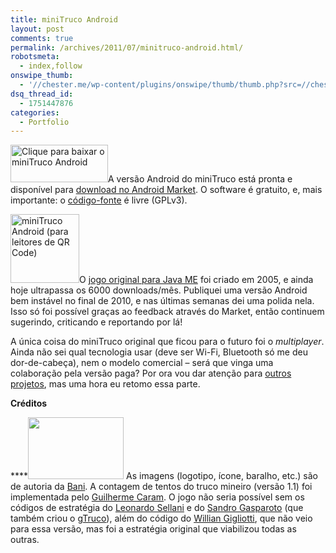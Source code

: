 ```yaml
---
title: miniTruco Android
layout: post
comments: true
permalink: /archives/2011/07/minitruco-android.html/
robotsmeta:
  - index,follow
onswipe_thumb:
  - '//chester.me/wp-content/plugins/onswipe/thumb/thumb.php?src=//chester.me/wp-content/uploads/2011/07/logo1.png&amp;w=600&amp;h=800&amp;zc=1&amp;q=75&amp;f=0'
dsq_thread_id:
  - 1751447876
categories:
  - Portfolio
---
```

[<img class="size-full wp-image-6085 alignright" title="Clique para baixar o miniTruco Android" src="//chester.me/wp-content/uploads/2011/07/60_avail_market_logo1.png" alt="Clique para baixar o miniTruco Android" width="156" height="60" />][1]A versão Android do miniTruco está pronta e disponível para [download no Android Market][1]. O software é gratuito, e, mais importante: o [código-fonte][2] é livre (GPLv3).

<p style="clear: both;">
  <img class="alignleft" title="miniTruco Android (para leitores de QR Code)" src="http://chart.apis.google.com/chart?chs=110x110&cht=qr&chld=M%7C1&chl=market%3A%2F%2Fsearch%3Fq%3Dpname%3Ame.chester.minitruco" alt="miniTruco Android (para leitores de QR Code)" width="110" height="110" />O <a href="//chester.me/minitruco">jogo original para Java ME</a> foi criado em 2005, e ainda hoje ultrapassa os 6000 downloads/mês. Publiquei uma versão Android bem instável no final de 2010, e nas últimas semanas dei uma polida nela. Isso só foi possível graças ao feedback através do Market, então continuem sugerindo, criticando e reportando por lá!
</p>

A única coisa do miniTruco original que ficou para o futuro foi o *multiplayer*. Ainda não sei qual tecnologia usar (deve ser Wi-Fi, Bluetooth só me deu dor-de-cabeça), nem o modelo comercial &#8211; será que vinga uma colaboração pela versão paga? Por ora vou dar atenção para [outros projetos][3], mas uma hora eu retomo essa parte.

**Créditos**

****<img class="alignleft size-full wp-image-6110" style="margin-right: 4px; padding-top: 0px;" title="logo" src="//chester.me/wp-content/uploads/2011/07/logo1.png" alt="" width="153" height="99" />As imagens (logotipo, ícone, baralho, etc.) são de autoria da [Bani][4]. A contagem de tentos do truco mineiro (versão 1.1) foi implementada pelo [Guilherme Caram][5]. O jogo não seria possível sem os códigos de estratégia do [Leonardo Sellani][6] e do [Sandro Gasparoto][7] (que também criou o [gTruco][8]), além do código do [Willian Gigliotti][9], que não veio para essa versão, mas foi a estratégia original que viabilizou todas as outras.

&nbsp;

 [1]: https://market.android.com/details?id=me.chester.minitruco
 [2]: http://github.com/chesterbr/minitruco-android
 [3]: //chester.me/archives/category/portfolio
 [4]: http://baniverso.com
 [5]: https://twitter.com/#!/gcmeireles
 [6]: http://br.linkedin.com/pub/leonardo-sellani/9/687/973
 [7]: http://www.linkedin.com/in/sgasparoto
 [8]: http://www.gtruco.com.br/
 [9]: http://br.linkedin.com/pub/willian-gigliotti/10/a97/651
